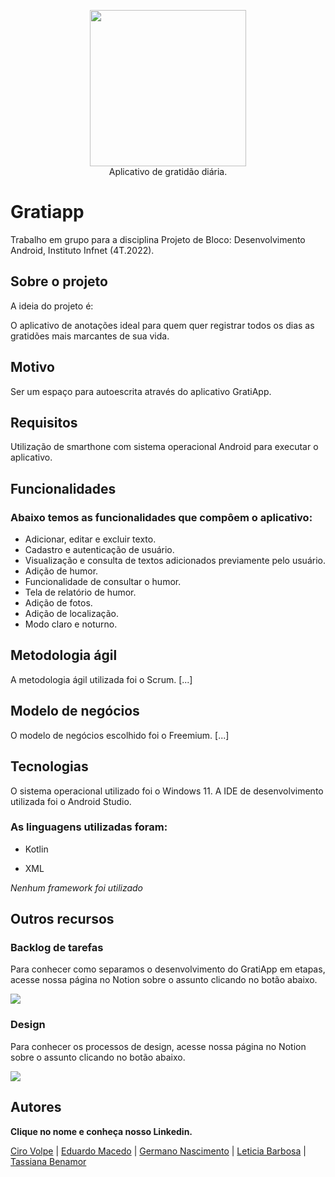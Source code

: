 <p align="center">
<img width=250 src="https://user-images.githubusercontent.com/87051404/205413450-eee6b802-ac8b-4e44-bb22-0ef5c1463900.png" /></br>
Aplicativo de gratidão diária.
</p>

# Gratiapp
Trabalho em grupo para a disciplina Projeto de Bloco: Desenvolvimento Android, Instituto Infnet (4T.2022).

## Sobre o projeto

A ideia do projeto é:

O aplicativo de anotações ideal para quem quer registrar todos os dias as gratidões mais marcantes de sua vida.

## Motivo

Ser um espaço para autoescrita através do aplicativo GratiApp.

## Requisitos

Utilização de smarthone com sistema operacional Android para executar o aplicativo.

## Funcionalidades

<h3>Abaixo temos as funcionalidades que compôem o aplicativo:</h3>

- Adicionar, editar e excluir texto.
- Cadastro e autenticação de usuário.
- Visualização e consulta de textos adicionados previamente pelo usuário.
- Adição de humor.
- Funcionalidade de consultar o humor.
- Tela de relatório de humor.
- Adição de fotos.
- Adição de localização.
- Modo claro e noturno.

## Metodologia ágil

A metodologia ágil utilizada foi o Scrum. 
[...]

## Modelo de negócios

O modelo de negócios escolhido foi o Freemium.
[...]

## Tecnologias

O sistema operacional utilizado foi o Windows 11. A IDE de desenvolvimento utilizada foi o Android Studio.

<h3>As linguagens utilizadas foram:</h3>

- Kotlin

- XML

*Nenhum framework foi utilizado*

## Outros recursos 

<h3>Backlog de tarefas</h3>

Para conhecer como separamos o desenvolvimento do GratiApp em etapas, acesse nossa página no Notion sobre o assunto clicando no botão abaixo.

<a href="https://tassi.notion.site/Backlog-de-Tarefas-94ba072ba0e44e4cbe8417aeab31355e" target="_blank">
  <img src="https://img.shields.io/badge/Backlog-341A1A?style=for-the-badge&logo=notion&logoColor=white">
</a>


<h3>Design</h3>

Para conhecer os processos de design, acesse nossa página no Notion sobre o assunto clicando no botão abaixo.

<a href="https://tassi.notion.site/Design-do-aplicativo-GratiApp-81130436f0c145d18063235e26264aed" target="_blank">
  <img src="https://img.shields.io/badge/Design-341A1A?style=for-the-badge&logo=notion&logoColor=white">
</a>

## Autores

**Clique no nome e conheça nosso Linkedin.**

<a href="https://www.linkedin.com/in/cirodellavolpe/">Ciro Volpe</a> | 
<a href="https://www.linkedin.com/in/eduardo-mello-de-macedo-28ab8b198/">Eduardo Macedo</a> | 
<a href="https://www.linkedin.com/in/germanonascimento/">Germano Nascimento</a> | 
<a href="https://www.linkedin.com/in/let%C3%ADcia-barbosaa/">Leticia Barbosa</a> | 
<a href="https://www.linkedin.com/in/tassiana-benamor/">Tassiana Benamor</a>
